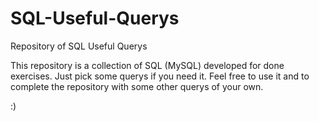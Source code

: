 # SQL-Useful-Querys

Repository of SQL Useful Querys

This repository is a collection of SQL (MySQL) developed for done exercises. Just pick some querys if you need it. Feel free to use it and to complete the repository with some other querys of your own.

:)
